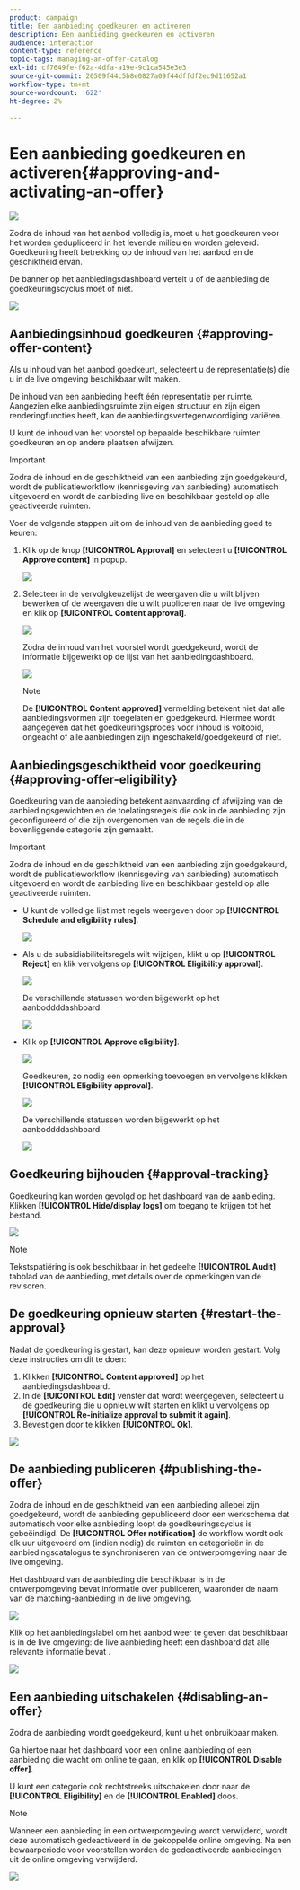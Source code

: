 ```yaml
---
product: campaign
title: Een aanbieding goedkeuren en activeren
description: Een aanbieding goedkeuren en activeren
audience: interaction
content-type: reference
topic-tags: managing-an-offer-catalog
exl-id: cf7649fe-f62a-4dfa-a19e-9c1ca545e3e3
source-git-commit: 20509f44c5b8e0827a09f44dffdf2ec9d11652a1
workflow-type: tm+mt
source-wordcount: '622'
ht-degree: 2%

---
```


# Een aanbieding goedkeuren en activeren{#approving-and-activating-an-offer}

![](../../assets/v7-only.svg)

Zodra de inhoud van het aanbod volledig is, moet u het goedkeuren voor het worden gedupliceerd in het levende milieu en worden geleverd. Goedkeuring heeft betrekking op de inhoud van het aanbod en de geschiktheid ervan.

De banner op het aanbiedingsdashboard vertelt u of de aanbieding de goedkeuringscyclus moet of niet.

![](assets/offer_validate_001.png)

## Aanbiedingsinhoud goedkeuren {#approving-offer-content}

Als u inhoud van het aanbod goedkeurt, selecteert u de representatie(s) die u in de live omgeving beschikbaar wilt maken.

De inhoud van een aanbieding heeft één representatie per ruimte. Aangezien elke aanbiedingsruimte zijn eigen structuur en zijn eigen renderingfuncties heeft, kan de aanbiedingsvertegenwoordiging variëren.

U kunt de inhoud van het voorstel op bepaalde beschikbare ruimten goedkeuren en op andere plaatsen afwijzen.

>[!IMPORTANT]
>
>Zodra de inhoud en de geschiktheid van een aanbieding zijn goedgekeurd, wordt de publicatieworkflow (kennisgeving van aanbieding) automatisch uitgevoerd en wordt de aanbieding live en beschikbaar gesteld op alle geactiveerde ruimten.

Voer de volgende stappen uit om de inhoud van de aanbieding goed te keuren:

1. Klik op de knop **[!UICONTROL Approval]** en selecteert u **[!UICONTROL Approve content]** in popup.

   ![](assets/offer_validate_002.png)

1. Selecteer in de vervolgkeuzelijst de weergaven die u wilt blijven bewerken of de weergaven die u wilt publiceren naar de live omgeving en klik op **[!UICONTROL Content approval]**.

   ![](assets/offer_validate_003.png)

   Zodra de inhoud van het voorstel wordt goedgekeurd, wordt de informatie bijgewerkt op de lijst van het aanbiedingdashboard.

   ![](assets/offer_validate_004.png)

   >[!NOTE]
   >
   >De **[!UICONTROL Content approved]** vermelding betekent niet dat alle aanbiedingsvormen zijn toegelaten en goedgekeurd. Hiermee wordt aangegeven dat het goedkeuringsproces voor inhoud is voltooid, ongeacht of alle aanbiedingen zijn ingeschakeld/goedgekeurd of niet.

## Aanbiedingsgeschiktheid voor goedkeuring {#approving-offer-eligibility}

Goedkeuring van de aanbieding betekent aanvaarding of afwijzing van de aanbiedingsgewichten en de toelatingsregels die ook in de aanbieding zijn geconfigureerd of die zijn overgenomen van de regels die in de bovenliggende categorie zijn gemaakt.

>[!IMPORTANT]
>
>Zodra de inhoud en de geschiktheid van een aanbieding zijn goedgekeurd, wordt de publicatieworkflow (kennisgeving van aanbieding) automatisch uitgevoerd en wordt de aanbieding live en beschikbaar gesteld op alle geactiveerde ruimten.

* U kunt de volledige lijst met regels weergeven door op **[!UICONTROL Schedule and eligibility rules]**.

   ![](assets/offer_validate_005.png)

* Als u de subsidiabiliteitsregels wilt wijzigen, klikt u op **[!UICONTROL Reject]** en klik vervolgens op **[!UICONTROL Eligibility approval]**.

   ![](assets/offer_validate_007.png)

   De verschillende statussen worden bijgewerkt op het aanboddddashboard.

   ![](assets/offer_validate_006.png)

* Klik op **[!UICONTROL Approve eligibility]**.

   ![](assets/offer_validate_008.png)

   Goedkeuren, zo nodig een opmerking toevoegen en vervolgens klikken **[!UICONTROL Eligibility approval]**.

   ![](assets/offer_validate_009.png)

   De verschillende statussen worden bijgewerkt op het aanboddddashboard.

   ![](assets/offer_validate_010.png)

## Goedkeuring bijhouden {#approval-tracking}

Goedkeuring kan worden gevolgd op het dashboard van de aanbieding. Klikken **[!UICONTROL Hide/display logs]** om toegang te krijgen tot het bestand.

![](assets/offer_validate_012.png)

>[!NOTE]
>
>Tekstspatiëring is ook beschikbaar in het gedeelte **[!UICONTROL Audit]** tabblad van de aanbieding, met details over de opmerkingen van de revisoren.

## De goedkeuring opnieuw starten {#restart-the-approval}

Nadat de goedkeuring is gestart, kan deze opnieuw worden gestart. Volg deze instructies om dit te doen:

1. Klikken **[!UICONTROL Content approved]** op het aanbiedingsdashboard.
1. In de **[!UICONTROL Edit]** venster dat wordt weergegeven, selecteert u de goedkeuring die u opnieuw wilt starten en klikt u vervolgens op **[!UICONTROL Re-initialize approval to submit it again]**.
1. Bevestigen door te klikken **[!UICONTROL Ok]**.

![](assets/offer_validate_013.png)

## De aanbieding publiceren {#publishing-the-offer}

Zodra de inhoud en de geschiktheid van een aanbieding allebei zijn goedgekeurd, wordt de aanbieding gepubliceerd door een werkschema dat automatisch voor elke aanbieding loopt de goedkeuringscyclus is gebeëindigd. De **[!UICONTROL Offer notification]** de workflow wordt ook elk uur uitgevoerd om (indien nodig) de ruimten en categorieën in de aanbiedingscatalogus te synchroniseren van de ontwerpomgeving naar de live omgeving.

Het dashboard van de aanbieding die beschikbaar is in de ontwerpomgeving bevat informatie over publiceren, waaronder de naam van de matching-aanbieding in de live omgeving.

![](assets/offer_golive_001.png)

Klik op het aanbiedingslabel om het aanbod weer te geven dat beschikbaar is in de live omgeving: de live aanbieding heeft een dashboard dat alle relevante informatie bevat .

![](assets/offer_golive_002.png)

## Een aanbieding uitschakelen {#disabling-an-offer}

Zodra de aanbieding wordt goedgekeurd, kunt u het onbruikbaar maken.

Ga hiertoe naar het dashboard voor een online aanbieding of een aanbieding die wacht om online te gaan, en klik op **[!UICONTROL Disable offer]**.

U kunt een categorie ook rechtstreeks uitschakelen door naar de **[!UICONTROL Eligibility]** en de **[!UICONTROL Enabled]** doos.

>[!NOTE]
>
>Wanneer een aanbieding in een ontwerpomgeving wordt verwijderd, wordt deze automatisch gedeactiveerd in de gekoppelde online omgeving. Na een bewaarperiode voor voorstellen worden de gedeactiveerde aanbiedingen uit de online omgeving verwijderd.

![](assets/offer_preview_deactivate.png)
